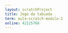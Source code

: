 ```yaml
---
layout: scratchProject
title: Jogo da tabuada
term: aula-scratch-modulo-2
online: 42225768
---
```


